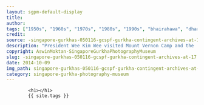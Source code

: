 ```yaml
---
layout: sgpm-default-display
title: 
author: 
tags: ["1950s", "1960s", "1970s", "1980s", "1990s", "bhairahawa", "dharan", "gurkhas", "kathmandu", "nepal", "pokhara", "singapore", "singapore gurkha archive", "singapore gurkha old photographs", "singapore gurkha photography museum", "singapore gurkhas"]
credit: 
source: -singapore-gurkhas-050116-gcspf-gurkha-contingent-archives-at-17
description: "President Wee Kim Wee visited Mount Vernon Camp and the 'bhitra' school. While the Gurkhas were busy on duty, the wives were there to answer the President. He asked, \"How do you like Singapore?\". Date: 1980s."
copyright: AswinMoktan-SingaporeGurkhaPhotographyMuseum
slug: -singapore-gurkhas-050116-gcspf-gurkha-contingent-archives-at-17
date: 2014-10-09
img_path: singapore-gurkhas-050116-gcspf-gurkha-contingent-archives-at-17.jpg
category: singapore-gurkha-photography-museum
---
```

	 		

	 		<h1></h1>
	 		{{ site.tags }}
	 		
